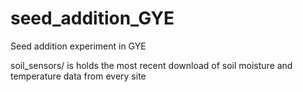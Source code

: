 # seed_addition_GYE
Seed addition experiment in GYE

soil_sensors/ is holds the most recent download of soil moisture and temperature data from every site
